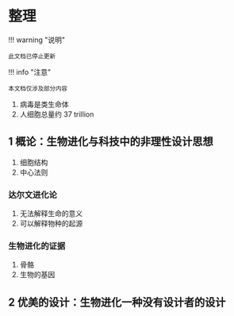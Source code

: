 # 整理

!!! warning "说明"

    此文档已停止更新

!!! info "注意"

    本文档仅涉及部分内容

1. 病毒是类生命体
2. 人细胞总量约 37 trillion

## 1 概论：生物进化与科技中的非理性设计思想

1. 细胞结构
2. 中心法则

### 达尔文进化论

1. 无法解释生命的意义
2. 可以解释物种的起源

### 生物进化的证据

1. 骨骼
2. 生物的基因

## 2 优美的设计：生物进化一种没有设计者的设计

